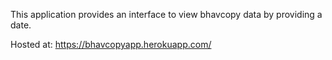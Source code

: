 This application provides an interface to view bhavcopy data by providing a date.

Hosted at:
<https://bhavcopyapp.herokuapp.com/>
